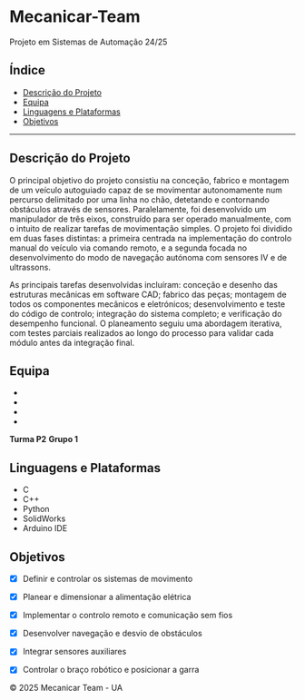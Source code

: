 # Mecanicar-Team
Projeto em Sistemas de Automação 24/25

## Índice

- [Descrição do Projeto](#descrição-do-projeto)
- [Equipa](#equipa)
- [Linguagens e Plataformas](#linguagens-e-plataformas)
- [Objetivos](#objetivos)

---

## Descrição do Projeto

O principal objetivo do projeto consistiu na conceção, fabrico e montagem de um veículo autoguiado capaz de se movimentar autonomamente num percurso delimitado por uma linha no chão, detetando e contornando obstáculos através de sensores. Paralelamente, foi desenvolvido um manipulador de três eixos, construído para ser operado manualmente, com o intuito de realizar tarefas de movimentação simples. O projeto foi dividido em duas fases distintas: a primeira centrada na implementação do controlo manual do veículo via comando remoto, e a segunda focada no desenvolvimento do modo de navegação autónoma com sensores IV e de ultrassons. 

As principais tarefas desenvolvidas incluíram: conceção e desenho das estruturas mecânicas em software CAD; fabrico das peças; montagem de todos os componentes mecânicos e eletrónicos; desenvolvimento e teste do código de controlo; integração do sistema completo; e verificação do desempenho funcional. O planeamento seguiu uma abordagem iterativa, com testes parciais realizados ao longo do processo para validar cada módulo antes da integração final.

## Equipa

- 
-
-
-

**Turma P2**
**Grupo 1**

## Linguagens e Plataformas

- C  
- C++  
- Python  
- SolidWorks
- Arduino IDE  


## Objetivos


- [x] Definir e controlar os sistemas de movimento  
- [x] Planear e dimensionar a alimentação elétrica  
- [x] Implementar o controlo remoto e comunicação sem fios  
- [x] Desenvolver navegação e desvio de obstáculos  
- [x] Integrar sensores auxiliares  
- [x] Controlar o braço robótico e posicionar a garra



© 2025 Mecanicar Team - UA

